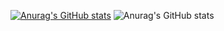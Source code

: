 [![Anurag's GitHub stats](https://github-readme-stats.vercel.app/api?username=HundredCleanWater)](https://github.com/HundredCleanWater/github-readme-stats)
![Anurag's GitHub stats](https://github-readme-stats.vercel.app/api?username=HundredCleanWater&show_icons=true&theme=dracula)
